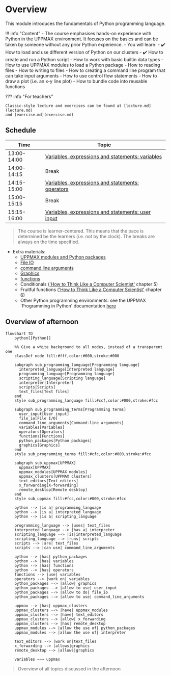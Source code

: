 # Overview

This module introduces the fundamentals of Python programming language.

!!! info "Content"
    - The course emphasises hands-on experience with Python in the UPPMAX
      environment. It focuses on the basics and can be taken by someone 
      without any prior Python experience.
    - You will learn:
        - :heavy_check_mark: How to load and use different version of Python on our clusters
        - :heavy_check_mark: How to create and run a Python script
        - How to work with basic builtin data types
        - How to use UPPMAX modules to load a Python package
        - How to reading files
        - How to writing to files
        - How to creating a command line program that can take input arguments
        - How to use control flow statements
        - How to draw a plot (i.e. an x-y line plot)
        - How to bundle code into reusable functions

??? info "For teachers"

    Classic-style lecture and exercises can be found at [lecture.md](lecture.md)
    and [exercise.md](exercise.md)

## Schedule

Time          | Topic                                                                                          
--------------|------------------------------------------------------------------------------------------------
13:00-14:00   | [Variables, expressions and statements: variables](variables_expressions_and_statements_1.md)  
14:00-14:15   | Break                                                                                          
14:15-15:00   | [Variables, expressions and statements: operators](variables_expressions_and_statements_2.md)  
15:00-15:15   | Break                                                                                          
15:15-16:00   | [Variables, expressions and statements: user input](variables_expressions_and_statements_3.md) 

> The course is learner-centered. This means that the pace is determined
> be the learners (i.e. not by the clock).
> The breaks are always on the time specified.

- Extra materials:
    - [UPPMAX modules and Python packages](hello_little_turtles.md)
    - [File IO](files.md)
    - [command line arguments](command_line_arguments.md)
    - [Graphics](graphics.md)
    - [functions](functions.md)
    - Conditionals 
      (['How to Think Like a Computer Scientist'](https://openbookproject.net/thinkcs/python/english3e/index.html) chapter 5)
    - Fruitful functions 
      (['How to Think Like a Computer Scientist'](https://openbookproject.net/thinkcs/python/english3e/index.html) chapter 6)
    - Other Python programming environments:
      see the UPPMAX 'Programming in Python' documentation
      [here](http://docs.uppmax.uu.se/software/python_programming/)


## Overview of afternoon

```mermaid
flowchart TD
    python[[Python]]

    %% Give a white background to all nodes, instead of a transparent one
    classDef node fill:#fff,color:#000,stroke:#000

    subgraph sub_programming_language[Programming language]
      interpreted_language[Interpreted language]
      programming_language[Programming language]
      scripting_language[Scripting language]
      interpreter[Interpreter]
      scripts[Scripts]
      text_files[Text files]
    end
    style sub_programming_language fill:#ccf,color:#000,stroke:#fcc

    subgraph sub_programming_terms[Programming terms]
      user_input[User input]
      file_io[File I/O]
      command_line_arguments[Command-line arguments]
      variables[Variables]
      operators[Operators]
      functions[Functions]
      python_packages[Python packages]
      graphics[Graphics]
    end 
    style sub_programming_terms fill:#cfc,color:#000,stroke:#fcc

    subgraph sub_uppmax[UPPMAX]
      uppmax[UPPMAX]
      uppmax_modules[UPPMAX modules]
      uppmax_clusters[UPPMAX clusters]
      text_editors[Text editors]
      x_forwarding[X-forwarding]
      remote_desktop[Remote desktop]
    end
    style sub_uppmax fill:#fcc,color:#000,stroke:#fcc

    python --> |is a| programming_language
    python --> |is a| interpreted_language
    python --> |is a| scripting_language

    programming_language --> |uses| text_files
    interpreted_language --> |has a| interpreter
    scripting_language --> |is|interpreted_language
    scripting_language --> |runs| scripts
    scripts --> |are| text_files
    scripts --> |can use| command_line_arguments

    python --> |has| python_packages
    python --> |has| variables
    python --> |has| functions
    python --> |has| operators
    functions --> |use| variables
    operators --> |work on| variables
    python_packages --> |allow| graphics
    python_packages --> |allow to use| user_input
    python_packages --> |allow to do| file_io
    python_packages --> |allow to use| command_line_arguments

    uppmax --> |has| uppmax_clusters
    uppmax_clusters --> |have| uppmax_modules
    uppmax_clusters --> |have| text_editors
    uppmax_clusters --> |allow| x_forwarding
    uppmax_clusters --> |has| remote_desktop
    uppmax_modules --> |allow the use of| python_packages
    uppmax_modules --> |allow the use of| interpreter

    text_editors --> |work on|text_files
    x_forwarding --> |allows|graphics
    remote_desktop --> |allows|graphics
    
    variables ~~~ uppmax
```

> Overview of all topics discussed in the afternoon
